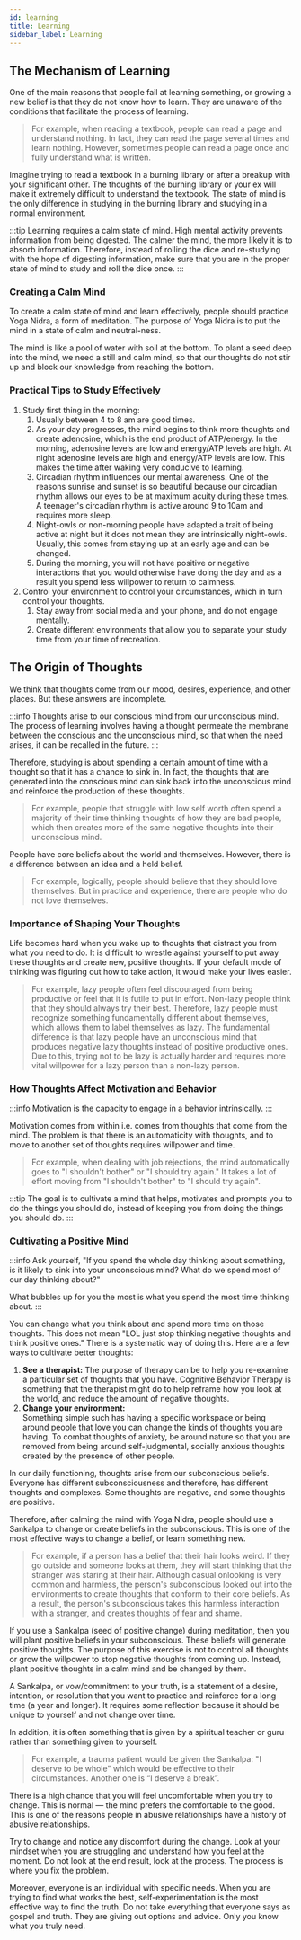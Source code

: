 ```yaml
---
id: learning
title: Learning
sidebar_label: Learning
---
```


## The Mechanism of Learning
One of the main reasons that people fail at learning something, or growing a new belief is that they do not know how to learn. They are unaware of the conditions that facilitate the process of learning.

> For example, when reading a textbook, people can read a page and understand nothing. In fact, they can read the page several times and learn nothing. However, sometimes people can read a page once and fully understand what is written.

Imagine trying to read a textbook in a burning library or after a breakup with your significant other. The thoughts of the burning library or your ex will make it extremely difficult to understand the textbook. The state of mind is the only difference in studying in the burning library and studying in a normal environment.

:::tip
Learning requires a calm state of mind. High mental activity prevents information from being digested. The calmer the mind, the more likely it is to absorb information. Therefore, instead of rolling the dice and re-studying with the hope of digesting information, make sure that you are in the proper state of mind to study and roll the dice once.
:::

### Creating a Calm Mind
To create a calm state of mind and learn effectively, people should practice Yoga Nidra, a form of meditation. The purpose of Yoga Nidra is to put the mind in a state of calm and neutral-ness.

The mind is like a pool of water with soil at the bottom. To plant a seed deep into the mind, we need a still and calm mind, so that our thoughts do not stir up and block our knowledge from reaching the bottom.

### Practical Tips to Study Effectively
1. Study first thing in the morning:
    1. Usually between 4 to 8 am are good times.
    2. As your day progresses, the mind begins to think more thoughts and create adenosine, which is the end product of ATP/energy. In the morning, adenosine levels are low and energy/ATP levels are high. At night adenosine levels are high and energy/ATP levels are low. This makes the time after waking very conducive to learning.
    3. Circadian rhythm influences our mental awareness. One of the reasons sunrise and sunset is so beautiful because our circadian rhythm allows our eyes to be at maximum acuity during these times. A teenager's circadian rhythm is active around 9 to 10am and requires more sleep.
    4. Night-owls or non-morning people have adapted a trait of being active at night but it does not mean they are intrinsically night-owls. Usually, this comes from staying up at an early age and can be changed.
    5. During the morning, you will not have positive or negative interactions that you would otherwise have doing the day and as a result you spend less willpower to return to calmness.
2. Control your environment to control your circumstances, which in turn control your thoughts.
    1. Stay away from social media and your phone, and do not engage mentally.
    2. Create different environments that allow you to separate your study time from your time of recreation.

## The Origin of Thoughts
We think that thoughts come from our mood, desires, experience, and other places. But these answers are incomplete.

:::info
Thoughts arise to our conscious mind from our unconscious mind. The process of learning involves having a thought permeate the membrane between the conscious and the unconscious mind, so that when the need arises, it can be recalled in the future.
:::

Therefore, studying is about spending a certain amount of time with a thought so that it has a chance to sink in. In fact, the thoughts that are generated into the conscious mind can sink back into the unconscious mind and reinforce the production of these thoughts.

> For example, people that struggle with low self worth often spend a majority of their time thinking thoughts of how they are bad people, which then creates more of the same negative thoughts into their unconscious mind.

People have core beliefs about the world and themselves. However, there is a difference between an idea and a held belief.

> For example, logically, people should believe that they should love themselves. But in practice and experience, there are people who do not love themselves.

### Importance of Shaping Your Thoughts
Life becomes hard when you wake up to thoughts that distract you from what you need to do. It is difficult to wrestle against yourself to put away these thoughts and create new, positive thoughts. If your default mode of thinking was figuring out how to take action, it would make your lives easier.

> For example, lazy people often feel discouraged from being productive or feel that it is futile to put in effort. Non-lazy people think that they should always try their best. Therefore, lazy people must recognize something fundamentally different about themselves, which allows them to label themselves as lazy. The fundamental difference is that lazy people have an unconscious mind that produces negative lazy thoughts instead of positive productive ones. Due to this, trying not to be lazy is actually harder and requires more vital willpower for a lazy person than a non-lazy person.

### How Thoughts Affect Motivation and Behavior
:::info
Motivation is the capacity to engage in a behavior intrinsically.
:::

Motivation comes from within i.e. comes from thoughts that come from the mind. The problem is that there is an automaticity with thoughts, and to move to another set of thoughts requires willpower and time.

> For example, when dealing with job rejections, the mind automatically goes to "I shouldn't bother" or "I should try again." It takes a lot of effort moving from "I shouldn't bother" to "I should try again".

:::tip
The goal is to cultivate a mind that helps, motivates and prompts you to do the things you should do, instead of keeping you from doing the things you should do.
:::

### Cultivating a Positive Mind
:::info
Ask yourself, "If you spend the whole day thinking about something, is it likely to sink into your unconscious mind? What do we spend most of our day thinking about?"

What bubbles up for you the most is what you spend the most time thinking about.
:::

You can change what you think about and spend more time on those thoughts. This does not mean "LOL just stop thinking negative thoughts and think positive ones." There is a systematic way of doing this. Here are a few ways to cultivate better thoughts:

1. **See a therapist:** 
The purpose of therapy can be to help you re-examine a particular set of thoughts that you have. Cognitive Behavior Therapy is something that the therapist might do to help reframe how you look at the world, and reduce the amount of negative thoughts.
2. **Change your environment:**  
Something simple such has having a specific workspace or being around people that love you can change the kinds of thoughts you are having. To combat thoughts of anxiety, be around nature so that you are removed from being around self-judgmental, socially anxious thoughts created by the presence of other people.

In our daily functioning, thoughts arise from our subconscious beliefs. Everyone has different subconsciousness and therefore, has different thoughts and complexes. Some thoughts are negative, and some thoughts are positive.

Therefore, after calming the mind with Yoga Nidra, people should use a Sankalpa to change or create beliefs in the subconscious. This is one of the most effective ways to change a belief, or learn something new.

> For example, if a person has a belief that their hair looks weird. If they go outside and someone looks at them, they will start thinking that the stranger was staring at their hair. Although casual onlooking is very common and harmless, the person's subconscious looked out into the environments to create thoughts that conform to their core beliefs. As a result, the person's subconscious takes this harmless interaction with a stranger, and creates thoughts of fear and shame.

If you use a Sankalpa (seed of positive change) during meditation, then you will plant positive beliefs in your subconscious. These beliefs will generate positive thoughts. The purpose of this exercise is not to control all thoughts or grow the willpower to stop negative thoughts from coming up. Instead, plant positive thoughts in a calm mind and be changed by them.

A Sankalpa, or vow/commitment to your truth, is a statement of a desire, intention, or resolution that you want to practice and reinforce for a long time (a year and longer). It requires some reflection because it should be unique to yourself and not change over time.

In addition, it is often something that is given by a spiritual teacher or guru rather than something given to yourself.

> For example, a trauma patient would be given the Sankalpa: "I deserve to be whole" which would be effective to their circumstances. Another one is “I deserve a break”.

There is a high chance that you will feel uncomfortable when you try to change. This is normal — the mind prefers the comfortable to the good. This is one of the reasons people in abusive relationships have a history of abusive relationships.

Try to change and notice any discomfort during the change. Look at your mindset when you are struggling and understand how you feel at the moment. Do not look at the end result, look at the process. The process is where you fix the problem.

Moreover, everyone is an individual with specific needs. When you are trying to find what works the best, self-experimentation is the most effective way to find the truth. Do not take everything that everyone says as gospel and truth. They are giving out options and advice. Only you know what you truly need.